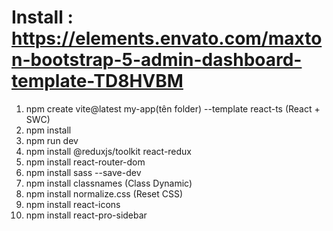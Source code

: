 # Install : https://elements.envato.com/maxton-bootstrap-5-admin-dashboard-template-TD8HVBM
1) npm create vite@latest my-app(tên folder) --template react-ts (React + SWC)
2) npm install
3) npm run dev
4) npm install @reduxjs/toolkit react-redux
5) npm install react-router-dom
6) npm install sass --save-dev
7) npm install classnames (Class Dynamic)
8) npm install normalize.css (Reset CSS)
9) npm install react-icons
10) npm install react-pro-sidebar




